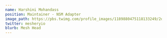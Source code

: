 ```yaml
---
name: Harshini Mohandass
position: Maintainer - NSM Adapter
image_path: https://pbs.twimg.com/profile_images/1189880475118133249/2dGcVjJp_400x400.png
twitter: mesheryio
blurb: Mesh Head
---
```

